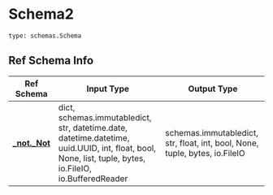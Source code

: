 # Schema2
```
type: schemas.Schema
```

## Ref Schema Info
Ref Schema | Input Type | Output Type
---------- | ---------- | -----------
[**_not._Not**](../../../../../../../../components/schema/_not.md) | dict, schemas.immutabledict, str, datetime.date, datetime.datetime, uuid.UUID, int, float, bool, None, list, tuple, bytes, io.FileIO, io.BufferedReader | schemas.immutabledict, str, float, int, bool, None, tuple, bytes, io.FileIO
